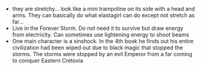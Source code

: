 - they are stretchy… look like a mini trampoline on its side with a head and arms. They can basically do what elastagirl can do except not stretch as far…
- Live in the Forever Storm. Do not need it to survive but draw energy from electricity. Can sometimes use lightening energy to shoot beams
- One main character is a sinshock. In the 4th book he finds out his entire civilization had been wiped out due to black magic that stopped the storms. The storms were stopped by an evil Emperor from a far coming to conquer Eastern Cretovia